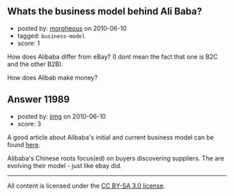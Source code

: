 ## Whats the business model behind Ali Baba?

- posted by: [morpheous](https://stackexchange.com/users/-1/3365-morpheous) on 2010-06-10
- tagged: `business-model`
- score: 1

How does Alibaba differ from eBay? (I dont mean the fact that one is B2C and the other B2B).

How does Alibab make money?


## Answer 11989

- posted by: [jimg](https://stackexchange.com/users/-1/2380-jimg) on 2010-06-10
- score: 3

<p>A good article about Alibaba's initial and current business model can be found <a href="http://www.articlesbase.com/ecommerce-articles/alibaba-changes-its-business-model-804355.html" rel="nofollow">here</a>.</p>

<p>Alibaba's Chinese roots focus(ed) on buyers discovering suppliers. The are evolving their model - just like ebay did.  </p>




---

All content is licensed under the [CC BY-SA 3.0 license](https://creativecommons.org/licenses/by-sa/3.0/).
